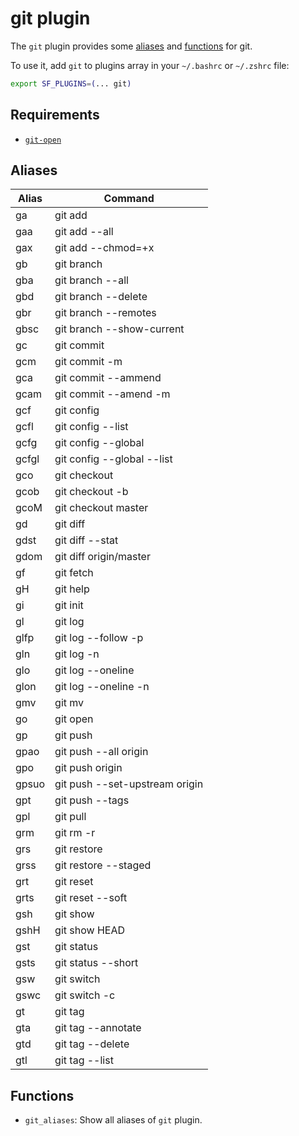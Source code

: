 # git plugin

The `git` plugin provides some [aliases](#aliases) and [functions](#functions) for git.

To use it, add `git` to plugins array in your `~/.bashrc` or `~/.zshrc` file:

```sh
export SF_PLUGINS=(... git)
```

## Requirements

- [`git-open`](https://github.com/paulirish/git-open#installation)

## Aliases

| Alias | Command                        |
| ----- | ------------------------------ |
| ga    | git add                        |
| gaa   | git add --all                  |
| gax   | git add --chmod=+x             |
| gb    | git branch                     |
| gba   | git branch --all               |
| gbd   | git branch --delete            |
| gbr   | git branch --remotes           |
| gbsc  | git branch --show-current      |
| gc    | git commit                     |
| gcm   | git commit -m                  |
| gca   | git commit --ammend            |
| gcam  | git commit --amend -m          |
| gcf   | git config                     |
| gcfl  | git config --list              |
| gcfg  | git config --global            |
| gcfgl | git config --global --list     |
| gco   | git checkout                   |
| gcob  | git checkout -b                |
| gcoM  | git checkout master            |
| gd    | git diff                       |
| gdst  | git diff --stat                |
| gdom  | git diff origin/master         |
| gf    | git fetch                      |
| gH    | git help                       |
| gi    | git init                       |
| gl    | git log                        |
| glfp  | git log --follow -p            |
| gln   | git log -n                     |
| glo   | git log --oneline              |
| glon  | git log --oneline -n           |
| gmv   | git mv                         |
| go    | git open                       |
| gp    | git push                       |
| gpao  | git push --all origin          |
| gpo   | git push origin                |
| gpsuo | git push --set-upstream origin |
| gpt   | git push --tags                |
| gpl   | git pull                       |
| grm   | git rm -r                      |
| grs   | git restore                    |
| grss  | git restore --staged           |
| grt   | git reset                      |
| grts  | git reset --soft               |
| gsh   | git show                       |
| gshH  | git show HEAD                  |
| gst   | git status                     |
| gsts  | git status --short             |
| gsw   | git switch                     |
| gswc  | git switch -c                  |
| gt    | git tag                        |
| gta   | git tag --annotate             |
| gtd   | git tag --delete               |
| gtl   | git tag --list                 |

## Functions

- `git_aliases`: Show all aliases of `git` plugin.
